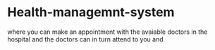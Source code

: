 # Health-managemnt-system
where you can make an appointment with the avaiable doctors in the hospital and the doctors can in turn attend to you and 










 
